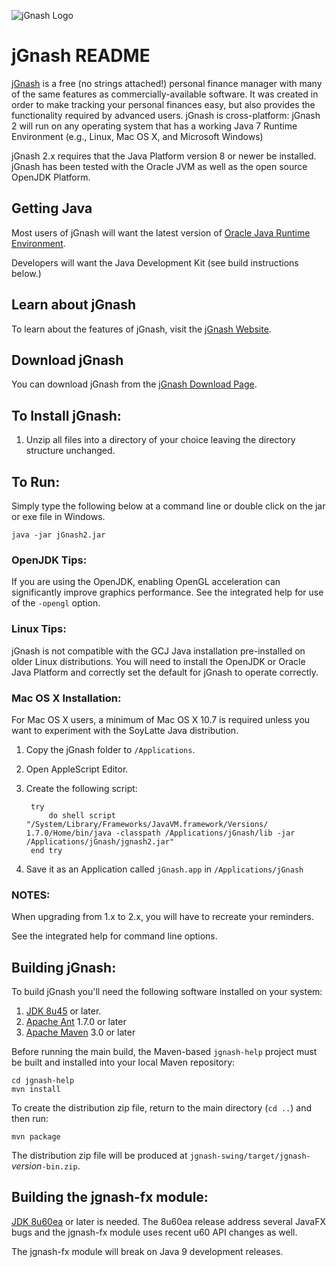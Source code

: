 ![jGnash Logo](http://jgnash.github.io/img/jgnash-logo.png)

# jGnash README

[jGnash](https://sourceforge.net/projects/jgnash/) is a free (no strings attached!) personal finance manager with many of the same features as commercially-available software. It was created in order to make tracking your personal finances easy, but also provides the functionality required by advanced users. jGnash is cross-platform: jGnash 2 will run on any operating system that has a working Java 7 Runtime Environment (e.g., Linux, Mac OS X, and Microsoft Windows)

jGnash 2.x requires that the Java Platform version 8 or newer be installed.
jGnash has been tested with the Oracle JVM as well as the open source OpenJDK Platform.


## Getting Java

Most users of jGnash will want the latest version of [Oracle Java Runtime Environment](http://www.java.com/en/download/).

Developers will want the Java Development Kit (see build instructions below.)

## Learn about jGnash

To learn about the features of jGnash, visit the [jGnash Website](https://sourceforge.net/projects/jgnash/).

## Download jGnash

You can download jGnash from the [jGnash Download Page](https://sourceforge.net/projects/jgnash/files/Active%20Stable%202.x/).

## To Install jGnash:

1. Unzip all files into a directory of your choice leaving the directory structure unchanged.

## To Run:

Simply type the following below at a command line
or double click on the jar or exe file in Windows.

    java -jar jGnash2.jar

### OpenJDK Tips:

If you are using the OpenJDK, enabling OpenGL acceleration can significantly improve
graphics performance.  See the integrated help for use of the ```-opengl``` option.

### Linux Tips:

jGnash is not compatible with the GCJ Java installation pre-installed on older Linux distributions.
You will need to install the OpenJDK or Oracle Java Platform and correctly set the default for jGnash
to operate correctly.

### Mac OS X Installation:

For Mac OS X users, a minimum of Mac OS X 10.7 is required unless you want to experiment with the SoyLatte Java distribution.

1. Copy the jGnash folder to ```/Applications```.
2. Open AppleScript Editor.
3. Create the following script:

        try
            do shell script "/System/Library/Frameworks/JavaVM.framework/Versions/ 1.7.0/Home/bin/java -classpath /Applications/jGnash/lib -jar /Applications/jGnash/jgnash2.jar"
        end try

4. Save it as an Application called ```jGnash.app``` in ```/Applications/jGnash```

### NOTES:

When upgrading from 1.x to 2.x, you will have to recreate your reminders.

See the integrated help for command line options.

## Building jGnash:

To build jGnash you'll need the following software installed on your system:

1. [JDK 8u45](http://www.oracle.com/technetwork/java/javase/downloads/index.html) or later.
1. [Apache Ant](http://ant.apache.org) 1.7.0 or later
1. [Apache Maven](http://maven.apache.org) 3.0 or later

Before running the main build, the Maven-based ```jgnash-help``` project
must be built and installed into your local Maven repository:

    cd jgnash-help
    mvn install

To create the distribution zip file, return to the main directory (```cd ..```) and then run:

    mvn package

The distribution zip file will be produced at ```jgnash-swing/target/jgnash-```_version_```-bin.zip```.

## Building the jgnash-fx module:

[JDK 8u60ea](https://jdk8.java.net/download.html) or later is needed.  The 8u60ea release address several
JavaFX bugs and the jgnash-fx module uses recent u60 API changes as well.

The jgnash-fx module will break on Java 9 development releases.
